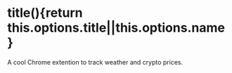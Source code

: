 # title(){return this.options.title||this.options.name}

A cool Chrome extention to track weather and crypto prices. 
